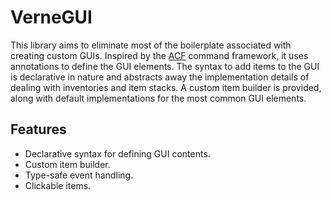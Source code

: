 VerneGUI
===

This library aims to eliminate most of the boilerplate associated with
creating custom GUIs. Inspired by the [ACF](https://github.com/aikar/commands) command framework, it uses annotations
to define the GUI elements. The syntax to add items to the GUI is declarative in nature and abstracts away the
implementation details of dealing with inventories and item stacks. A custom item builder is provided, along with
default implementations for the most common GUI elements.

## Features

- Declarative syntax for defining GUI contents.
- Custom item builder.
- Type-safe event handling.
- Clickable items.


